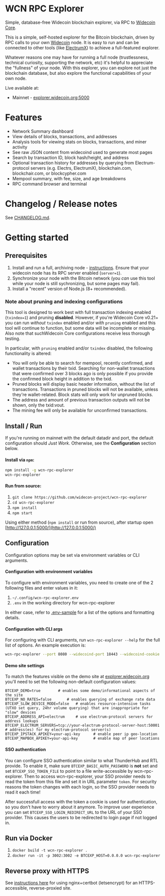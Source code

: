 # WCN RPC Explorer

Simple, database-free Widecoin blockchain explorer, via RPC to [Widecoin Core](https://github.com/widecoin-project/widecoin).

This is a simple, self-hosted explorer for the Bitcoin blockchain, driven by RPC calls to your own [Widecoin](https://github.com/widecoin-project/widecoin) node. It is easy to run and can be connected to other tools (like [ElectrumX](https://github.com/spesmilo/electrumx)) to achieve a full-featured explorer.

Whatever reasons one may have for running a full node (trustlessness, technical curiosity, supporting the network, etc) it's helpful to appreciate the "fullness" of your node. With this explorer, you can explore not just the blockchain database, but also explore the functional capabilities of your own node.

Live available at:

* Mainnet - [explorer.widecoin.org:5000](https://explorer.widecoin.org/)

# Features

* Network Summary dashboard
* View details of blocks, transactions, and addresses
* Analysis tools for viewing stats on blocks, transactions, and miner activity
* See raw JSON content from widecoind used to generate most pages
* Search by transaction ID, block hash/height, and address
* Optional transaction history for addresses by querying from Electrum-protocol servers (e.g. Electrs, ElectrumX), blockchain.com, blockchair.com, or blockcypher.com
* Mempool summary, with fee, size, and age breakdowns
* RPC command browser and terminal


# Changelog / Release notes

See [CHANGELOG.md](/CHANGELOG.md).


# Getting started

## Prerequisites

1. Install and run a full, archiving node - [instructions](https://widecoin.org/en/full-node). Ensure that your widecoin node has its RPC server enabled (`server=1`).
2. Synchronize your node with the Bitcoin network (you *can* use this tool while your node is still sychronizing, but some pages may fail).
3. Install a "recent" version of Node.js (8+ recommended).

### Note about pruning and indexing configurations

This tool is designed to work best with full transaction indexing enabled (`txindex=1`) and pruning **disabled**. 
However, if you're  Widecoin Core v0.21+ you can run *without* `txindex` enabled and/or *with* `pruning` enabled and this tool will continue to function, but some data will be incomplete or missing. Also note that suchWidecoin Core configurations receive less thorough testing.

In particular, with `pruning` enabled and/or `txindex` disabled, the following functionality is altered:

* You will only be able to search for mempool, recently confirmed, and wallet transactions by their txid. Searching for non-wallet transactions that were confirmed over 3 blocks ago is only possible if you provide the confirmed block height in addition to the txid.
* Pruned blocks will display basic header information, without the list of transactions. Transactions in pruned blocks will not be available, unless they're wallet-related. Block stats will only work for unpruned blocks.
* The address and amount of previous transaction outputs will not be shown, only the txid:vout.
* The mining fee will only be available for unconfirmed transactions.


## Install / Run

If you're running on mainnet with the default datadir and port, the default configuration should *Just Work*. Otherwise, see the **Configuration** section below.

#### Install via `npm`:

```bash
npm install -g wcn-rpc-explorer
wcn-rpc-explorer
```

#### Run from source:

1. `git clone https://github.com/widecon-project/wcn-rpc-explorer`
2. `cd wcn-rpc-explorer`
3. `npm install`
4. `npm start`


Using either method (`npm install` or run from source), after startup open [http://127.0.0.1:5000/](http://127.0.0.1:5000/)


## Configuration

Configuration options may be set via environment variables or CLI arguments.

#### Configuration with environment variables

To configure with environment variables, you need to create one of the 2 following files and enter values in it:

1. `~/.config/wcn-rpc-explorer.env`
2. `.env` in the working directory for wcn-rpc-explorer

In either case, refer to [.env-sample](.env-sample) for a list of the options and formatting details.

#### Configuration with CLI args

For configuring with CLI arguments, run `wcn-rpc-explorer --help` for the full list of options. An example execution is:

```bash
wcn-rpc-explorer --port 8080 --widecoind-port 18443 --widecoind-cookie ~/.widecoin/regtest/.cookie
```

#### Demo site settings

To match the features visible on the demo site at [explorer.widecoin.org](https://explorer.widecoin.org/) you'll need to set the following non-default configuration values:

    BTCEXP_DEMO=true 		# enables some demo/informational aspects of the site
    BTCEXP_NO_RATES=false		# enables querying of exchange rate data
    BTCEXP_SLOW_DEVICE_MODE=false	# enables resource-intensive tasks (UTXO set query, 24hr volume querying) that are inappropriate for "slow" devices
    BTCEXP_ADDRESS_API=electrum 	# use electrum-protocol servers for address lookups
    BTCEXP_ELECTRUM_SERVERS=tcp://your-electrum-protocol-server-host:50001		# address(es) for my electrum-protocol server(s)
    BTCEXP_IPSTACK_APIKEY=your-api-key		# enable peer ip geo-location
    BTCEXP_MAPBOX_APIKEY=your-api-key		# enable map of peer locations

#### SSO authentication

You can configure SSO authentication similar to what ThunderHub and RTL provide.
To enable it, make sure `BTCEXP_BASIC_AUTH_PASSWORD` is **not** set and set `BTCEXP_SSO_TOKEN_FILE` to point to a file write-accessible by wcn-rpc-explorer.
Then to access wcn-rpc-explorer, your SSO provider needs to read the token from this file and set it in URL parameter `token`.
For security reasons the token changes with each login, so the SSO provider needs to read it each time!

After successfull access with the token a cookie is used for authentication, so you don't have to worry about it anymore.
To improve user experience you can set `BTCEXP_SSO_LOGIN_REDIRECT_URL` to the URL of your SSO provider.
This causes the users to be redirected to login page if not logged in.

## Run via Docker

1. `docker build -t wcn-rpc-explorer .`
2. `docker run -it -p 3002:3002 -e BTCEXP_HOST=0.0.0.0 wcn-rpc-explorer`


## Reverse proxy with HTTPS

See [instructions here](docs/nginx-reverse-proxy.md) for using nginx+certbot (letsencrypt) for an HTTPS-accessible, reverse-proxied site.


[npm-ver-img]: https://img.shields.io/npm/v/wcn-rpc-explorer.svg?style=flat
[npm-ver-url]: https://www.npmjs.com/package/wcn-rpc-explorer
[npm-dl-img]: http://img.shields.io/npm/dm/wcn-rpc-explorer.svg?style=flat
[npm-dl-url]: https://npmcharts.com/compare/wcn-rpc-explorer?minimal=true

